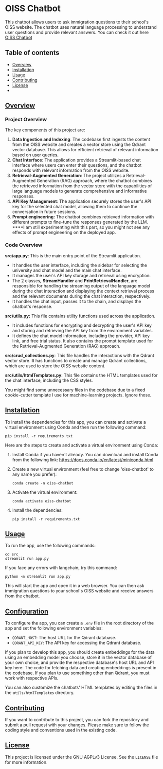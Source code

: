 # OISS Chatbot

This chatbot allows users to ask immigration questions to their school's OISS website. The chatbot uses natural language processing to understand user questions and provide relevant answers. You can check it out here [OISS Chatbot](https://chat-with-oiss.streamlit.app/)

## Table of contents
- [Overview](#overview)
- [Installation](#installation)
- [Usage](#usage)
- [Contributing](#contributing)
- [License](#license)
- 
## [Overview](#overview)

### Project Overview

The key components of this project are:

1. **Data Ingestion and Indexing**: The codebase first ingests the content from the OISS website and creates a vector store using the Qdrant vector database. This allows for efficient retrieval of relevant information based on user queries.
2. **Chat Interface**: The application provides a Streamlit-based chat interface where users can enter their questions, and the chatbot responds with relevant information from the OISS website.
3. **Retrieval-Augmented Generation**: The project utilizes a Retrieval-Augmented Generation (RAG) approach, where the chatbot combines the retrieved information from the vector store with the capabilities of large language models to generate comprehensive and informative responses.
4. **API Key Management**: The application securely stores the user's API key for the selected chat model, allowing them to continue the conversation in future sessions.
5. **Prompt engineering:** The chatbot combines retrieved information with different prompts to fine-tune the responses generated by the LLM. ****I am still experimenting with this part, so you might not see any effects of prompt engineering on the deployed app.

### Code Overview

**src/app.py**: This is the main entry point of the Streamlit application.
- It handles the user interface, including the sidebar for selecting the university and chat model and the main chat interface.
- It manages the user's API key storage and retrieval using encryption.
- The 2 classes, **StreamHandler** and **PrintRetrievalHandler**, are responsible for handling the streaming output of the language model during the chat interaction and displaying the context retrieval process and the relevant documents during the chat interaction, respectively.
- It handles the chat input, passes it to the chain, and displays the chatbot's response.

**src/utils.py:** This file contains utility functions used across the application.
- It includes functions for encrypting and decrypting the user's API key and storing and retrieving the API key from the environment variables.
- It defines the chat model information, including the provider, API key link, and free trial status. It also contains the prompt template used for the Retrieval-Augmented Generation (RAG) approach.

**src/crud_collections.py**: This file handles the interactions with the Qdrant vector store. It has functions to create and manage Qdrant collections, which are used to store the OISS website content.

**src/utils/htmlTemplates.py**: This file contains the HTML templates used for the chat interface, including the CSS styles.

You might find some unnecessary files in the codebase due to a fixed cookie-cutter template I use for machine-learning projects. Ignore those.

## [Installation](#installation)

To install the dependencies for this app, you can create and activate a virtual environment using Conda and then run the following command:

```
pip install -r requirements.txt
```

Here are the steps to create and activate a virtual environment using Conda:

1. Install Conda if you haven't already. You can download and install Conda from the following link: https://docs.conda.io/en/latest/miniconda.html

2. Create a new virtual environment (feel free to change 'oiss-chatbot' to any name you prefer):

   ```
   conda create -n oiss-chatbot
   ```

3. Activate the virtual environment:

   ```
   conda activate oiss-chatbot
   ```

4. Install the dependencies:

   ```
   pip install -r requirements.txt
   ```

## [Usage](#usage)

To run the app, use the following commands:

```
cd src
streamlit run app.py
```

If you face any errors with langchain, try this command:
```
python -m streamlit run app.py
```

This will start the app and open it in a web browser. You can then ask immigration questions to your school's OISS website and receive answers from the chatbot.

## [Configuration](#configuration)

To configure the app, you can create a `.env` file in the root directory of the app and set the following environment variables:

- `QDRANT_HOST`: The host URL for the Qdrant database.
- `QDRANT_API_KEY`: The API key for accessing the Qdrant database.

If you plan to develop this app, you should create embeddings for the data using an embedding model you choose, store it in the vector database of your own choice, and provide the respective database's host URL and API key here. The code for fetching data and creating embeddings is present in the codebase. If you plan to use something other than Qdrant, you must work with respective APIs.

You can also customize the chatbots' HTML templates by editing the files in the `utils/htmlTemplates` directory.

## [Contributing](#contributing)

If you want to contribute to this project, you can fork the repository and submit a pull request with your changes. Please make sure to follow the coding style and conventions used in the existing code.

## [License](#license)

This project is licensed under the GNU AGPLv3 License. See the `LICENSE` file for more information.
